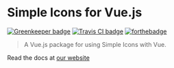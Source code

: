 # Simple Icons for Vue.js
[![Greenkeeper badge](https://badges.greenkeeper.io/sh7dm/vue-simple-icons.svg)](https://greenkeeper.io/)
[![Travis CI badge](https://img.shields.io/travis/sh7dm/vue-simple-icons.svg?style=for-the-badge)](https://travis-ci.org/sh7dm/vue-simple-icons)
[![forthebadge](https://forthebadge.com/images/badges/made-with-vue.svg)](https://forthebadge.com)

> A Vue.js package for using Simple Icons with Vue.

Read the docs at [our website](https://sh7dm.github.io/vue-simple-icons/)
